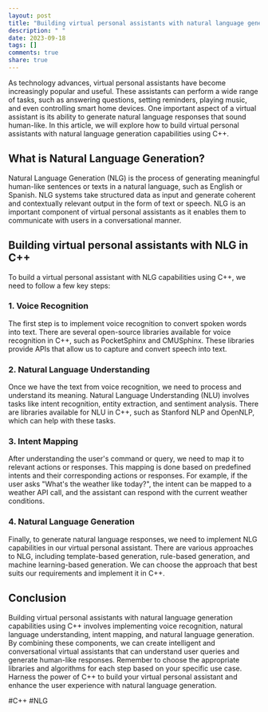 ```yaml
---
layout: post
title: "Building virtual personal assistants with natural language generation capabilities using C++"
description: " "
date: 2023-09-18
tags: []
comments: true
share: true
---
```


As technology advances, virtual personal assistants have become increasingly popular and useful. These assistants can perform a wide range of tasks, such as answering questions, setting reminders, playing music, and even controlling smart home devices. One important aspect of a virtual assistant is its ability to generate natural language responses that sound human-like. In this article, we will explore how to build virtual personal assistants with natural language generation capabilities using C++.

## What is Natural Language Generation?

Natural Language Generation (NLG) is the process of generating meaningful human-like sentences or texts in a natural language, such as English or Spanish. NLG systems take structured data as input and generate coherent and contextually relevant output in the form of text or speech. NLG is an important component of virtual personal assistants as it enables them to communicate with users in a conversational manner.

## Building virtual personal assistants with NLG in C++

To build a virtual personal assistant with NLG capabilities using C++, we need to follow a few key steps:

### 1. Voice Recognition

The first step is to implement voice recognition to convert spoken words into text. There are several open-source libraries available for voice recognition in C++, such as PocketSphinx and CMUSphinx. These libraries provide APIs that allow us to capture and convert speech into text.

### 2. Natural Language Understanding

Once we have the text from voice recognition, we need to process and understand its meaning. Natural Language Understanding (NLU) involves tasks like intent recognition, entity extraction, and sentiment analysis. There are libraries available for NLU in C++, such as Stanford NLP and OpenNLP, which can help with these tasks.

### 3. Intent Mapping

After understanding the user's command or query, we need to map it to relevant actions or responses. This mapping is done based on predefined intents and their corresponding actions or responses. For example, if the user asks "What's the weather like today?", the intent can be mapped to a weather API call, and the assistant can respond with the current weather conditions.

### 4. Natural Language Generation

Finally, to generate natural language responses, we need to implement NLG capabilities in our virtual personal assistant. There are various approaches to NLG, including template-based generation, rule-based generation, and machine learning-based generation. We can choose the approach that best suits our requirements and implement it in C++.

## Conclusion

Building virtual personal assistants with natural language generation capabilities using C++ involves implementing voice recognition, natural language understanding, intent mapping, and natural language generation. By combining these components, we can create intelligent and conversational virtual assistants that can understand user queries and generate human-like responses. Remember to choose the appropriate libraries and algorithms for each step based on your specific use case. Harness the power of C++ to build your virtual personal assistant and enhance the user experience with natural language generation.

#C++ #NLG